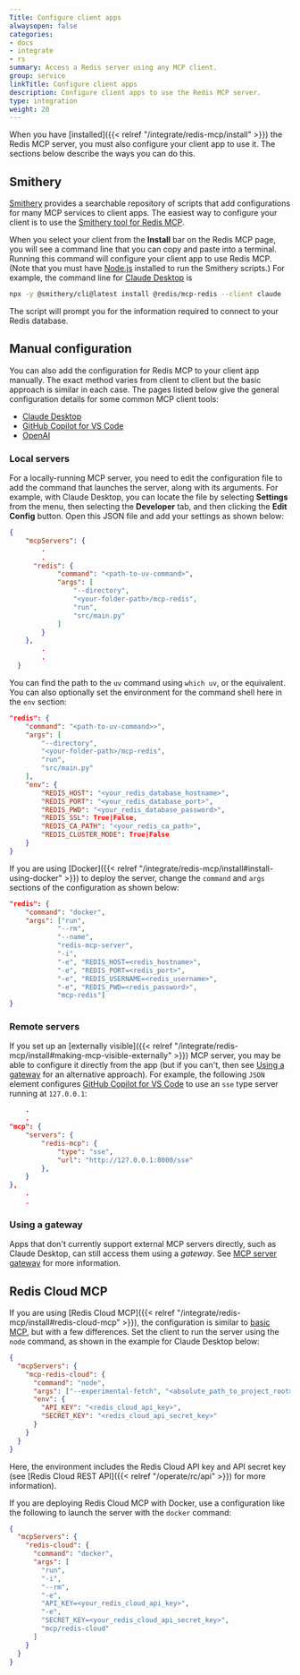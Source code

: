 ```yaml
---
Title: Configure client apps
alwaysopen: false
categories:
- docs
- integrate
- rs
summary: Access a Redis server using any MCP client.
group: service
linkTitle: Configure client apps
description: Configure client apps to use the Redis MCP server.
type: integration
weight: 20
---
```


When you have [installed]({{< relref "/integrate/redis-mcp/install" >}})
the Redis MCP server, you must also configure your client app to use it.
The sections below describe the ways you can do this.

## Smithery

[Smithery](https://smithery.ai/) provides a searchable repository of scripts
that add configurations for many MCP services to client apps.
The easiest way to configure your client is to use the
[Smithery tool for Redis MCP](https://smithery.ai/server/@redis/mcp-redis).

When you select your client from the **Install** bar on the Redis MCP page,
you will see a command line that you can copy and paste into a terminal.
Running this command will configure your client app to use Redis MCP. (Note
that you must have [Node.js](https://nodejs.org/en) installed to run
the Smithery scripts.) For example, the command line for
[Claude Desktop](https://claude.ai/download) is

```bash
npx -y @smithery/cli@latest install @redis/mcp-redis --client claude
```

The script will prompt you for the information required to connect to
your Redis database.

## Manual configuration

You can also add the configuration for Redis MCP to your client app
manually. The exact method varies from client to client but the
basic approach is similar in each case. The pages listed below
give the general configuration details for some common MCP client tools:

-   [Claude Desktop](https://modelcontextprotocol.io/quickstart/user)
-   [GitHub Copilot for VS Code](https://code.visualstudio.com/docs/copilot/chat/mcp-servers)
-   [OpenAI](https://openai.github.io/openai-agents-python/mcp/)

### Local servers

For a locally-running MCP server, you need to edit the configuration
file to add the command that launches the server, along with its
arguments. For example, with Claude Desktop, you can locate the
file by selecting **Settings** from the menu, then selecting the
**Developer** tab, and then clicking the **Edit Config** button.
Open this JSON file and add your settings as
shown below:

```json
{
    "mcpServers": {
        .
        .
      "redis": {
            "command": "<path-to-uv-command>",
            "args": [
                "--directory",
                "<your-folder-path>/mcp-redis",
                "run",
                "src/main.py"
            ]
        }
    },
        .
        .
  }
```

You can find the path to the `uv` command using `which uv`, or
the equivalent. You can also optionally set the environment for
the command shell here in the `env` section:

```json
"redis": {
    "command": "<path-to-uv-command>>",
    "args": [
        "--directory",
        "<your-folder-path>/mcp-redis",
        "run",
        "src/main.py"
    ],
    "env": {
        "REDIS_HOST": "<your_redis_database_hostname>",
        "REDIS_PORT": "<your_redis_database_port>",
        "REDIS_PWD": "<your_redis_database_password>",
        "REDIS_SSL": True|False,
        "REDIS_CA_PATH": "<your_redis_ca_path>",
        "REDIS_CLUSTER_MODE": True|False
    }
}
```

If you are using
[Docker]({{< relref "/integrate/redis-mcp/install#install-using-docker" >}})
to deploy the server, change the `command` and `args` sections of the
configuration as shown below:

```json
"redis": {
    "command": "docker",
    "args": ["run",
            "--rm",
            "--name",
            "redis-mcp-server",
            "-i",
            "-e", "REDIS_HOST=<redis_hostname>",
            "-e", "REDIS_PORT=<redis_port>",
            "-e", "REDIS_USERNAME=<redis_username>",
            "-e", "REDIS_PWD=<redis_password>",
            "mcp-redis"]
}
```

### Remote servers

If you set up an
[externally visible]({{< relref "/integrate/redis-mcp/install#making-mcp-visible-externally" >}})
MCP server, you may be able to configure it directly from the app (but
if you can't, then see [Using a gateway](#using-a-gateway) for an alternative approach). For
example, the following `JSON` element configures
[GitHub Copilot for VS Code](https://code.visualstudio.com/docs/copilot/overview)
to use an `sse` type server running at `127.0.0.1`:

```json
    .
    .
"mcp": {
    "servers": {
        "redis-mcp": {
            "type": "sse",
            "url": "http://127.0.0.1:8000/sse"
        },
    }
},
    .
    .
```

### Using a gateway

Apps that don't currently support external MCP servers directly, such as Claude
Desktop, can still access them using a *gateway*. See
[MCP server gateway](https://github.com/lightconetech/mcp-gateway)
for more information.

## Redis Cloud MCP

If you are using
[Redis Cloud MCP]({{< relref "/integrate/redis-mcp/install#redis-cloud-mcp" >}}),
the configuration is similar to [basic MCP](#manual-configuration), but with a
few differences. Set the client to run the server using the `node` command, as shown 
in the example for Claude Desktop below:

```json
{
  "mcpServers": {
    "mcp-redis-cloud": {
      "command": "node",
      "args": ["--experimental-fetch", "<absolute_path_to_project_root>/dist/index.js"],
      "env": {
        "API_KEY": "<redis_cloud_api_key>",
        "SECRET_KEY": "<redis_cloud_api_secret_key>"
      }
    }
  }
}
```

Here, the environment includes the Redis Cloud API key and API secret key
(see [Redis Cloud REST API]({{< relref "/operate/rc/api" >}}) for more
information).

If you are deploying Redis Cloud MCP with Docker, use a configuration like
the following to launch the server with the `docker` command:

```json
{
  "mcpServers": {
    "redis-cloud": {
      "command": "docker",
      "args": [
        "run",
        "-i",
        "--rm",
        "-e",
        "API_KEY=<your_redis_cloud_api_key>",
        "-e",
        "SECRET_KEY=<your_redis_cloud_api_secret_key>",
        "mcp/redis-cloud"
      ]
    }
  }
}
```
